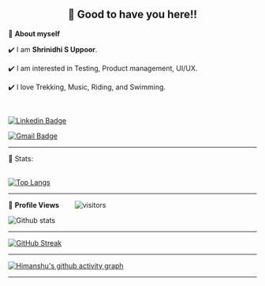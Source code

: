<!-- README FILE CODE -->



<!-- WAKING HAND WITH GOOD TO HAVE YOU TEXT-->
<h2 align=center>👋 Good to have you here!!</h2>


<!--ABOUT ME CODE-->
🌱 **About myself**<br>

✔️ I am **Shrinidhi S Uppoor**. <br>

✔️ I am interested in Testing, Product management, UI/UX. <br>

✔️ I love Trekking, Music, Riding, and Swimming. <br>

<br>



<!-- SOCAIL MEDIA HANDLES -->
[![Linkedin Badge](https://img.shields.io/badge/-Shrinidhi_S_Uppoor-blue?style=flat-square&logo=Linkedin&logoColor=white&link=https://www.linkedin.com/in/shrinidhi-s-uppoor/)](https://www.linkedin.com/in/shrinidhi-s-uppoor/)

[![Gmail Badge](https://img.shields.io/badge/-shrinidhisuppoor693@gmail.com-c14438?style=flat-square&logo=Gmail&logoColor=white&link=mailto:shrinidhisuppoor693@gmail.com)](mailto:shrinidhisuppoor693@gmail.com)

---

<!-- STATISTICS ABOUT PROFILE -->

 📶 Stats:<br><br>
 
 
<!--  TOP LANGUAGES STATISTICS -->
 [![Top Langs](https://github-readme-stats.vercel.app/api/top-langs/?username=shrinidhi6547&theme=dark&layout=compact&align=right&width=40%)](https://github.com/anuraghazra/github-readme-stats)
 
 ---
 
<!--  PROFILES VIEWS -->
🌱 **Profile Views**&nbsp;&nbsp;&nbsp;&nbsp;&nbsp;&nbsp;&nbsp;
![visitors](https://profile-counter.glitch.me/shrinidhi6547/count.svg?align=center)


<!-- GITHUB STATISTICS -->
 ![Github stats](https://github-readme-stats.vercel.app/api?username=shrinidhi6547)  
 
 
 <hr>
 
<!--  CONTRIBUTION AND STREAK BLOCK -->
 [![GitHub Streak](https://github-readme-streak-stats.herokuapp.com/?user=shrinidhi6547&currStreakNum=2FD3EB&fire=pink&sideLabels=F00&theme=nightowl)](https://git.io/streak-stats)       
         

---
 
<!-- ACTIVITY GRAPH TRACKER -->
[![Himanshu's github activity graph](https://activity-graph.herokuapp.com/graph?username=shrinidhi6547&theme=react-dark)](https://github.com/shrinidhi6547/github-readme-activity-graph)

  

---
  </code>
</p>


<!-- ![My github stats](https://github-readme-stats.vercel.app/api?username=hsahu615&show_icons=true&title_color=fff&icon_color=79ff97&text_color=9f9f9f&bg_color=151515&count_private=true&width=40%&align=left) 
<center><img src="https://logimp.files.wordpress.com/2019/01/viral-p-1.gif?w=736&zoom=2" align="right" width="30%"></center>




 -->
